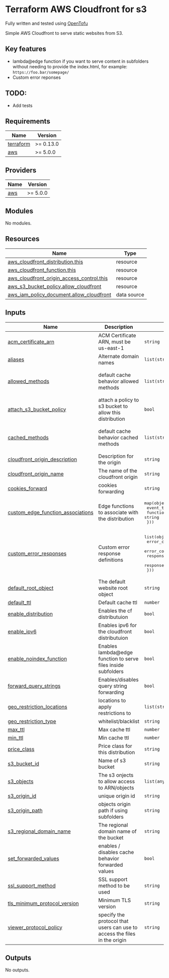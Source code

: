 # Terraform AWS Cloudfront for s3 

Fully written and tested using [OpenTofu](https://github.com/opentofu/opentofu)

Simple AWS Cloudfront to serve static websites from S3.

## Key features

* lambda@edge function if you want to serve content in subfolders without needing to provide the index.html, 
for example: `https://foo.bar/somepage/`
* Custom error reponses


## TODO:

* Add tests

<!-- BEGIN_TF_DOCS -->
## Requirements

| Name | Version |
|------|---------|
| <a name="requirement_terraform"></a> [terraform](#requirement\_terraform) | >= 0.13.0 |
| <a name="requirement_aws"></a> [aws](#requirement\_aws) | >= 5.0.0 |

## Providers

| Name | Version |
|------|---------|
| <a name="provider_aws"></a> [aws](#provider\_aws) | >= 5.0.0 |

## Modules

No modules.

## Resources

| Name | Type |
|------|------|
| [aws_cloudfront_distribution.this](https://registry.terraform.io/providers/hashicorp/aws/latest/docs/resources/cloudfront_distribution) | resource |
| [aws_cloudfront_function.this](https://registry.terraform.io/providers/hashicorp/aws/latest/docs/resources/cloudfront_function) | resource |
| [aws_cloudfront_origin_access_control.this](https://registry.terraform.io/providers/hashicorp/aws/latest/docs/resources/cloudfront_origin_access_control) | resource |
| [aws_s3_bucket_policy.allow_cloudfront](https://registry.terraform.io/providers/hashicorp/aws/latest/docs/resources/s3_bucket_policy) | resource |
| [aws_iam_policy_document.allow_cloudfront](https://registry.terraform.io/providers/hashicorp/aws/latest/docs/data-sources/iam_policy_document) | data source |

## Inputs

| Name | Description | Type | Default | Required |
|------|-------------|------|---------|:--------:|
| <a name="input_acm_certificate_arn"></a> [acm\_certificate\_arn](#input\_acm\_certificate\_arn) | ACM Certificate ARN, must be us-east-1 | `string` | n/a | yes |
| <a name="input_aliases"></a> [aliases](#input\_aliases) | Alternate domain names | `list(string)` | `null` | no |
| <a name="input_allowed_methods"></a> [allowed\_methods](#input\_allowed\_methods) | default cache behavior allowed methods | `list(string)` | <pre>[<br>  "GET",<br>  "HEAD"<br>]</pre> | no |
| <a name="input_attach_s3_bucket_policy"></a> [attach\_s3\_bucket\_policy](#input\_attach\_s3\_bucket\_policy) | attach a policy to s3 bucket to allow this distribution | `bool` | `true` | no |
| <a name="input_cached_methods"></a> [cached\_methods](#input\_cached\_methods) | default cache behavior cached methods | `list(string)` | <pre>[<br>  "GET",<br>  "HEAD"<br>]</pre> | no |
| <a name="input_cloudfront_origin_description"></a> [cloudfront\_origin\_description](#input\_cloudfront\_origin\_description) | Description for the origin | `string` | n/a | yes |
| <a name="input_cloudfront_origin_name"></a> [cloudfront\_origin\_name](#input\_cloudfront\_origin\_name) | The name of the cloudfront origin | `string` | n/a | yes |
| <a name="input_cookies_forward"></a> [cookies\_forward](#input\_cookies\_forward) | cookies forwarding | `string` | `"none"` | no |
| <a name="input_custom_edge_function_associations"></a> [custom\_edge\_function\_associations](#input\_custom\_edge\_function\_associations) | Edge functions to associate with the distribution | <pre>map(object({<br>    event_type   = string<br>    function_arn = string<br>  }))</pre> | `{}` | no |
| <a name="input_custom_error_responses"></a> [custom\_error\_responses](#input\_custom\_error\_responses) | Custom error response definitions | <pre>list(object({<br>    error_caching_min_ttl = optional(number)<br>    error_code            = optional(number)<br>    response_code         = optional(number)<br>    response_page_path    = optional(string)<br>  }))</pre> | `null` | no |
| <a name="input_default_root_object"></a> [default\_root\_object](#input\_default\_root\_object) | The default website root object | `string` | `null` | no |
| <a name="input_default_ttl"></a> [default\_ttl](#input\_default\_ttl) | Default cache ttl | `number` | `1800` | no |
| <a name="input_enable_distribution"></a> [enable\_distribution](#input\_enable\_distribution) | Enables the cf distributuion | `bool` | `true` | no |
| <a name="input_enable_ipv6"></a> [enable\_ipv6](#input\_enable\_ipv6) | Enables ipv6 for the cloudfront distributuion | `bool` | `true` | no |
| <a name="input_enable_noindex_function"></a> [enable\_noindex\_function](#input\_enable\_noindex\_function) | Enables lambda@edge function to serve files inside subfolders | `bool` | `true` | no |
| <a name="input_forward_query_strings"></a> [forward\_query\_strings](#input\_forward\_query\_strings) | Enables/disables query string forwarding | `bool` | `false` | no |
| <a name="input_geo_restriction_locations"></a> [geo\_restriction\_locations](#input\_geo\_restriction\_locations) | locations to apply restrictions to | `list(string)` | `[]` | no |
| <a name="input_geo_restriction_type"></a> [geo\_restriction\_type](#input\_geo\_restriction\_type) | whitelist/blacklist | `string` | `"none"` | no |
| <a name="input_max_ttl"></a> [max\_ttl](#input\_max\_ttl) | Max cache ttl | `number` | `3600` | no |
| <a name="input_min_ttl"></a> [min\_ttl](#input\_min\_ttl) | Min cache ttl | `number` | `0` | no |
| <a name="input_price_class"></a> [price\_class](#input\_price\_class) | Price class for this distribution | `string` | `"PriceClass_All"` | no |
| <a name="input_s3_bucket_id"></a> [s3\_bucket\_id](#input\_s3\_bucket\_id) | Name of s3 bucket | `string` | n/a | yes |
| <a name="input_s3_objects"></a> [s3\_objects](#input\_s3\_objects) | The s3 onjects to allow access to ARN/objects | `list(any)` | n/a | yes |
| <a name="input_s3_origin_id"></a> [s3\_origin\_id](#input\_s3\_origin\_id) | unique origin id | `string` | `"s3Website"` | no |
| <a name="input_s3_origin_path"></a> [s3\_origin\_path](#input\_s3\_origin\_path) | objects origin path if using subfolders | `string` | `null` | no |
| <a name="input_s3_regional_domain_name"></a> [s3\_regional\_domain\_name](#input\_s3\_regional\_domain\_name) | The regional domain name of the bucket | `string` | n/a | yes |
| <a name="input_set_forwarded_values"></a> [set\_forwarded\_values](#input\_set\_forwarded\_values) | enables / disables cache behavior forwarded values | `bool` | `true` | no |
| <a name="input_ssl_support_method"></a> [ssl\_support\_method](#input\_ssl\_support\_method) | SSL support method to be used | `string` | `"sni-only"` | no |
| <a name="input_tls_minimum_protocol_version"></a> [tls\_minimum\_protocol\_version](#input\_tls\_minimum\_protocol\_version) | Minimum TLS version | `string` | `"TLSv1.2_2021"` | no |
| <a name="input_viewer_protocol_policy"></a> [viewer\_protocol\_policy](#input\_viewer\_protocol\_policy) | specify the protocol that users can use to access the files in the origin | `string` | `"redirect-to-https"` | no |

## Outputs

No outputs.
<!-- END_TF_DOCS -->
